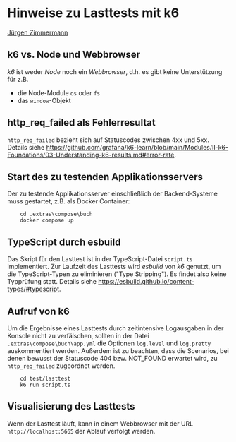 # Hinweise zu Lasttests mit k6

[Jürgen Zimmermann](mailto:Juergen.Zimmermann@h-ka.de)

## k6 vs. Node und Webbrowser

_k6_ ist weder _Node_ noch ein _Webbrowser_, d.h. es gibt keine Unterstützung
für z.B.

- die Node-Module `os` oder `fs`
- das `window`-Objekt

## http_req_failed als Fehlerresultat

`http_req_failed` bezieht sich auf Statuscodes zwischen 4xx und 5xx. Details
siehe https://github.com/grafana/k6-learn/blob/main/Modules/II-k6-Foundations/03-Understanding-k6-results.md#error-rate.

## Start des zu testenden Applikationsservers

Der zu testende Applikationsserver einschließlich der Backend-Systeme muss
gestartet, z.B. als Docker Container:

```shell
    cd .extras\compose\buch
    docker compose up
```

## TypeScript durch esbuild

Das Skript für den Lasttest ist in der TypeScript-Datei `script.ts` implementiert.
Zur Laufzeit des Lasttests wird _esbuild_ von _k6_ genutzt, um die
TypeScript-Typen zu eliminieren ("Type Stripping"). Es findet also keine
Typprüfung statt. Details siehe https://esbuild.github.io/content-types/#typescript.

## Aufruf von k6

Um die Ergebnisse eines Lasttests durch zeitintensive Logausgaben in der
Konsole nicht zu verfälschen, sollten in der Datei `.extras\compose\buch\app.yml`
die Optionen `log.level` und  `log.pretty` auskommentiert werden. Außerdem ist
zu beachten, dass die Scenarios, bei denen bewusst der Statuscode 404 bzw.
NOT_FOUND erwartet wird, zu `http_req_failed` zugeordnet werden.

```shell
    cd test/lasttest
    k6 run script.ts
```

## Visualisierung des Lasttests

Wenn der Lasttest läuft, kann in einem Webbrowser mit der URL `http://localhost:5665`
der Ablauf verfolgt werden.
